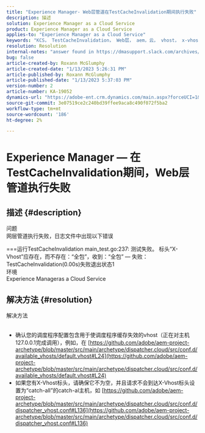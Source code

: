 ```yaml
---
title: "Experience Manager- Web层管道在TestCacheInvalidation期间执行失败"
description: 描述
solution: Experience Manager as a Cloud Service
product: Experience Manager as a Cloud Service
applies-to: "Experience Manager as a Cloud Service"
keywords: "KCS， TestCacheInvalidation， Web层， aem，云， vhost， x-vhost"
resolution: Resolution
internal-notes: "answer found in https://dmasupport.slack.com/archives/C013SBSHPKK/p1645102872540889?thread_ts=1645102277.855389&cid=C013SBSHPKK"
bug: false
article-created-by: Roxann McGlumphy
article-created-date: "1/13/2023 5:26:31 PM"
article-published-by: Roxann McGlumphy
article-published-date: "1/13/2023 5:37:03 PM"
version-number: 2
article-number: KA-19052
dynamics-url: "https://adobe-ent.crm.dynamics.com/main.aspx?forceUCI=1&pagetype=entityrecord&etn=knowledgearticle&id=fc7dcd69-6793-ed11-aad1-6045bd006a22"
source-git-commit: 3e07519ce2c240bd39ffee9aca8c490f072f5ba2
workflow-type: tm+mt
source-wordcount: '186'
ht-degree: 2%

---
```


# Experience Manager — 在TestCacheInvalidation期间，Web层管道执行失败

## 描述 {#description}

问题<br>
网层管道执行失败，日志文件中出现以下错误

===运行TestCacheInvalidation main_test.go:237: 测试失败。 标头“X-Vhost”应存在，而不存在：“全包”，收到：“全包” — 失败：TestCacheInvalidation(0.00s)失败退出状态1
<br>环境<br>
Experience Manageras a Cloud Service


## 解决方法 {#resolution}

解决方法<br><br>
- 确认您的调度程序配置包含用于使调度程序缓存失效的vhost（正在对主机127.0.0.1完成调用），例如，在 [https://github.com/adobe/aem-project-archetype/blob/master/src/main/archetype/dispatcher.cloud/src/conf.d/available_vhosts/default.vhost#L24](https://github.com/adobe/aem-project-archetype/blob/master/src/main/archetype/dispatcher.cloud/src/conf.d/available_vhosts/default.vhost#L24)
- 如果您有X-Vhost标头，请确保它不为空，并且请求不会到达X-Vhost标头设置为“catch-all”的catch-al主机，如 [https://github.com/adobe/aem-project-archetype/blob/master/src/main/archetype/dispatcher.cloud/src/conf.d/dispatcher_vhost.conf#L136](https://github.com/adobe/aem-project-archetype/blob/master/src/main/archetype/dispatcher.cloud/src/conf.d/dispatcher_vhost.conf#L136)

